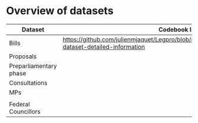 # Overview of datasets


|Dataset | Codebook link | Download link|
|------------|-----------|------------|
|Bills        |  https://github.com/julienmjaquet/Legpro/blob/master/main%20codebook.md#bills-dataset-detailed-information     |               |
| Proposals |           |      |
| Preparliamentary phase |      |       |
| Consultations |        |       |
| MPs        |           |       |
|            |           |            |
| Federal Councillors |    |  https://raw.githubusercontent.com/julienmjaquet/Legpro/master/data/csv/federal_councillors.csv      |
